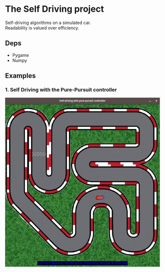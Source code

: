 # The Self Driving project
Self-driving algorithms on a simulated car.  
Readability is valued over efficiency.  

## Deps
- Pygame
- Numpy

## Examples

### 1. Self Driving with the Pure-Pursuit controller
![](demo/pure_pursuit.gif)  

